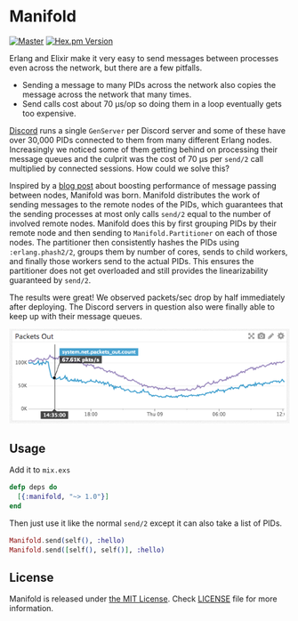 # Manifold

[![Master](https://travis-ci.org/discordapp/manifold.svg?branch=master)](https://travis-ci.org/discordapp/manifold)
[![Hex.pm Version](http://img.shields.io/hexpm/v/manifold.svg?style=flat)](https://hex.pm/packages/manifold)

Erlang and Elixir make it very easy to send messages between processes even across the network, but there are a few pitfalls.

- Sending a message to many PIDs across the network also copies the message across the network that many times.
- Send calls cost about 70 µs/op so doing them in a loop eventually gets too expensive.

[Discord](https://discordapp.com) runs a single `GenServer` per Discord server and some of these have over 30,000 PIDs connected
to them from many different Erlang nodes. Increasingly we noticed some of them getting behind on processing their message queues
and the culprit was the cost of 70 µs per `send/2` call multiplied by connected sessions. How could we solve this?

Inspired by a [blog post](http://www.ostinelli.net/boost-message-passing-between-erlang-nodes/) about boosting performance of
message passing between nodes, Manifold was born. Manifold distributes the work of sending messages to the remote nodes of the
PIDs, which guarantees that the sending processes at most only calls `send/2` equal to the number of involved remote nodes.
Manifold does this by first grouping PIDs by their remote node and then sending to `Manifold.Partitioner` on each of those nodes.
The partitioner then consistently hashes the PIDs using `:erlang.phash2/2`, groups them by number of cores, sends to child
workers, and finally those workers send to the actual PIDs. This ensures the partitioner does not get overloaded and still provides
the linearizability guaranteed by `send/2`.

The results were great! We observed packets/sec drop by half immediately after deploying. The Discord servers in question also
were finally able to keep up with their message queues.

![Packets Out Reduction](priv/packets.png)

## Usage

Add it to `mix.exs`

```elixir
defp deps do
  [{:manifold, "~> 1.0"}]
end
```

Then just use it like the normal `send/2` except it can also take a list of PIDs.

```elixir
Manifold.send(self(), :hello)
Manifold.send([self(), self()], :hello)
```

## License

Manifold is released under [the MIT License](LICENSE).
Check [LICENSE](LICENSE) file for more information.
